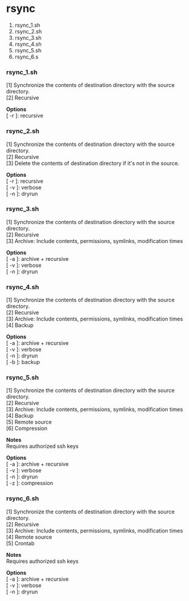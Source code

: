 # rsync 
1. rsync_1.sh
2. rsync_2.sh
3. rsync_3.sh
4. rsync_4.sh
5. rsync_5.sh
6. rsync_6.s

### rsync_1.sh
[1] Synchronize the contents of destination directory with the source directory. <br />
[2] Recursive <br />

**Options**   <br />
[ -r ]: recursive <br />

### rsync_2.sh
[1] Synchronize the contents of destination directory with the source directory. <br />
[2] Recursive <br />
[3] Delete the contents of destination directory if it's not in the source.  <br />

**Options**  <br />
[ -r ]: recursive <br />
[ -v ]: verbose <br />
[ -n ]: dryrun <br />

### rsync_3.sh
[1] Synchronize the contents of destination directory with the source directory. <br />
[2] Recursive <br />
[3] Archive: Include contents, permissions, symlinks, modification times <br />

**Options**  <br />
[ -a ]: archive + recursive <br />
[ -v ]: verbose <br />
[ -n ]: dryrun <br />

### rsync_4.sh <br />
[1] Synchronize the contents of destination directory with the source directory. <br />
[2] Recursive <br />
[3] Archive: Include contents, permissions, symlinks, modification times <br />
[4] Backup <br />

**Options** <br />
[ -a ]: archive + recursive <br />
[ -v ]: verbose <br />
[ -n ]: dryrun <br />
[ -b ]: backup <br />

### rsync_5.sh
[1] Synchronize the contents of destination directory with the source directory. <br />
[2] Recursive <br />
[3] Archive: Include contents, permissions, symlinks, modification times <br />
[4] Backup <br />
[5] Remote source <br />
[6] Compression <br />

**Notes** <br />
 Requires authorized ssh keys <br />

**Options**  <br />
[ -a ]: archive + recursive <br />
[ -v ]: verbose <br />
[ -n ]: dryrun <br />
[ -z ]: compression <br />

### rsync_6.sh <br />
[1] Synchronize the contents of destination directory with the source directory. <br />
[2] Recursive <br />
[3] Archive: Include contents, permissions, symlinks, modification times <br />
[4] Remote source <br />
[5] Crontab <br />

**Notes** <br />
Requires authorized ssh keys <br />

**Options**  <br />
[ -a ]: archive + recursive <br />
[ -v ]: verbose <br />
[ -n ]: dryrun <br />
